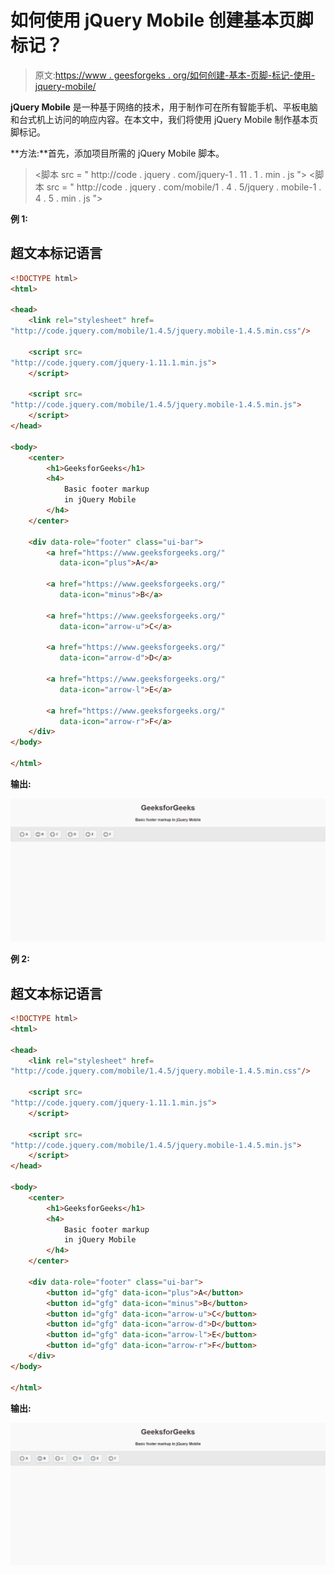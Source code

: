 # 如何使用 jQuery Mobile 创建基本页脚标记？

> 原文:[https://www . geesforgeks . org/如何创建-基本-页脚-标记-使用-jquery-mobile/](https://www.geeksforgeeks.org/how-to-create-basic-footer-markup-using-jquery-mobile/)

**jQuery Mobile** 是一种基于网络的技术，用于制作可在所有智能手机、平板电脑和台式机上访问的响应内容。在本文中，我们将使用 jQuery Mobile 制作基本页脚标记。

**方法:**首先，添加项目所需的 jQuery Mobile 脚本。

> <link rel="”stylesheet”" href="”http://code.jquery.com/mobile/1.4.5/jquery.mobile-1.4.5.min.css”">
> <脚本 src = " http://code . jquery . com/jquery-1 . 11 . 1 . min . js "></脚本>
> <脚本 src = " http://code . jquery . com/mobile/1 . 4 . 5/jquery . mobile-1 . 4 . 5 . min . js "></脚本>

**例 1:**

## 超文本标记语言

```html
<!DOCTYPE html> 
<html> 

<head>
    <link rel="stylesheet" href=
"http://code.jquery.com/mobile/1.4.5/jquery.mobile-1.4.5.min.css"/>

    <script src=
"http://code.jquery.com/jquery-1.11.1.min.js">
    </script>

    <script src=
"http://code.jquery.com/mobile/1.4.5/jquery.mobile-1.4.5.min.js">
    </script>
</head>

<body> 
    <center>
        <h1>GeeksforGeeks</h1>
        <h4>
            Basic footer markup 
            in jQuery Mobile
        </h4>
    </center>

    <div data-role="footer" class="ui-bar">
        <a href="https://www.geeksforgeeks.org/" 
           data-icon="plus">A</a>

        <a href="https://www.geeksforgeeks.org/" 
           data-icon="minus">B</a>

        <a href="https://www.geeksforgeeks.org/" 
           data-icon="arrow-u">C</a>

        <a href="https://www.geeksforgeeks.org/" 
           data-icon="arrow-d">D</a>

        <a href="https://www.geeksforgeeks.org/" 
           data-icon="arrow-l">E</a>

        <a href="https://www.geeksforgeeks.org/" 
           data-icon="arrow-r">F</a>
    </div>
</body>

</html>
```

**输出:**

![](img/fb717bc7b1b822bc884ef3fa6ec89074.png)

**例 2:**

## 超文本标记语言

```html
<!DOCTYPE html> 
<html> 

<head>
    <link rel="stylesheet" href=
"http://code.jquery.com/mobile/1.4.5/jquery.mobile-1.4.5.min.css"/>

    <script src=
"http://code.jquery.com/jquery-1.11.1.min.js">
    </script>

    <script src=
"http://code.jquery.com/mobile/1.4.5/jquery.mobile-1.4.5.min.js">
    </script>
</head>

<body> 
    <center>
        <h1>GeeksforGeeks</h1>
        <h4>
            Basic footer markup 
            in jQuery Mobile
        </h4>
    </center>

    <div data-role="footer" class="ui-bar">
        <button id="gfg" data-icon="plus">A</button>
        <button id="gfg" data-icon="minus">B</button>
        <button id="gfg" data-icon="arrow-u">C</button>
        <button id="gfg" data-icon="arrow-d">D</button>
        <button id="gfg" data-icon="arrow-l">E</button>
        <button id="gfg" data-icon="arrow-r">F</button>
    </div>
</body>

</html>
```

**输出:**

![](img/0c0c4837402de1e9ee265aeb14db532c.png)